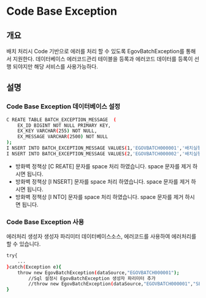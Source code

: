 # Code Base Exception

## 개요

배치 처리시 Code 기반으로 에러를 처리 할 수 있도록 EgovBatchException를 통해서 지원한다.
데이터베이스 에러코드관리 테이블을 등록과 에러코드 데이터를 등록이 선행 되야지만 해당 서비스를 사용가능하다.

## 설명

### Code Base Exception 데이터베이스 설정

```bash
C REATE TABLE BATCH_EXCEPTION_MESSAGE  (
	EX_ID BIGINT NOT NULL PRIMARY KEY,
	EX_KEY VARCHAR(255) NOT NULL,
	EX_MESSAGE VARCHAR(2500) NOT NULL
);
I NSERT INTO BATCH_EXCEPTION_MESSAGE VALUES(1,'EGOVBATCH000001','배치실행 중 업무 관련 에러가 발생 하였습니다.');
I NSERT INTO BATCH_EXCEPTION_MESSAGE VALUES(2,'EGOVBATCH000002','배치실행 중 알수 없는 오류가 발생 하였습니다.');
```

- 방화벽 정책상 [C REATE] 문자를 space 처리 하였습니다. space 문자를 제거 하시면 됩니다.
- 방화벽 정책상 [I NSERT] 문자를 space 처리 하였습니다. space 문자를 제거 하시면 됩니다.
- 방화벽 정책상 [I NTO] 문자를 space 처리 하였습니다. space 문자를 제거 하시면 됩니다.

### Code Base Exception 사용

에러처리 생성자 생성자 파리미터 데이터베이스소스, 에러코드를 사용하여 에러처리를 할 수 있습니다.

```bash
try{
	...
}catch(Exception e){
	throw new EgovBatchException(dataSource,"EGOVBATCH000001");
        //Sql 설정시 EgovBatchException 생성자 파리미터 추가
        //throw new EgovBatchException(dataSource,"EGOVBATCH000001","SELECT EX_MESSAGE FROM BATCH_EXCEPTION_MESSAGE WHERE EX_KEY = ?");
}

```
